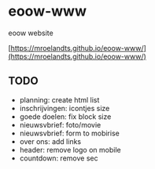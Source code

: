 # eoow-www
eoow website

[https://mroelandts.github.io/eoow-www/](https://mroelandts.github.io/eoow-www/)


## TODO

* planning: create html list
* inschrijvingen: icontjes size
* goede doelen: fix block size
* nieuwsvbrief: foto/movie
* nieuwsvbrief: form to mobirise
* over ons: add links
* header: remove logo on mobile
* countdown: remove sec
